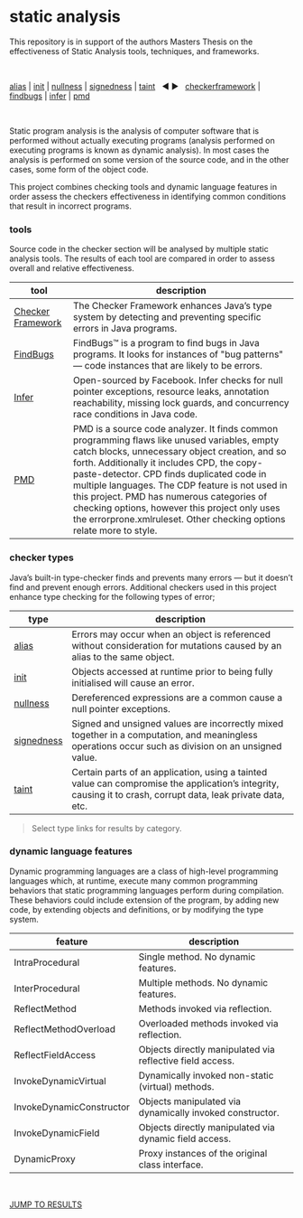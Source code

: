 # static analysis

This repository is in support of the authors Masters Thesis on the effectiveness of Static Analysis tools, techniques, and frameworks.

<br>

[alias](https://github.com/michaelemery/staticanalysis/blob/master/results/alias/README.md) | [init](https://github.com/michaelemery/staticanalysis/blob/master/results/init/README.md) | [nullness](https://github.com/michaelemery/staticanalysis/blob/master/results/nullness/README.md) | [signedness](https://github.com/michaelemery/staticanalysis/blob/master/results/signedness/README.md) | [taint](https://github.com/michaelemery/staticanalysis/blob/master/results/taint/README.md) &nbsp; &#x25c0; &#x25b6; &nbsp; [checkerframework](https://github.com/michaelemery/staticanalysis/blob/master/results/tool/checkerframework.md) | [findbugs](https://github.com/michaelemery/staticanalysis/blob/master/results/tool/findbugs.md) | [infer](https://github.com/michaelemery/staticanalysis/blob/master/results/tool/infer.md) | [pmd](https://github.com/michaelemery/staticanalysis/blob/master/results/tool/pmd.md)

<br>

Static program analysis is the analysis of computer software that is performed without actually executing programs (analysis performed on executing programs is known as dynamic analysis). In most cases the analysis is performed on some version of the source code, and in the other cases, some form of the object code.

This project combines checking tools and dynamic language features in order assess the checkers effectiveness in identifying common conditions that result in incorrect programs.

### tools

Source code in the checker section will be analysed by multiple static analysis tools. The results 
of each tool are compared in order to assess overall and relative effectiveness.

| tool | description |
| --- | --- |
| [Checker Framework](https://github.com/michaelemery/staticanalysis#checker-framework) | The Checker Framework enhances Java’s type system by detecting and preventing specific errors in Java programs. |
| [FindBugs](https://github.com/michaelemery/staticanalysis#findbugs) | FindBugs™ is a program to find bugs in Java programs. It looks for instances of "bug patterns" — code instances that are likely to be errors. |
| [Infer](https://github.com/michaelemery/staticanalysis#infer) | Open-sourced by Facebook. Infer checks for null pointer exceptions, resource leaks, annotation reachability, missing lock guards, and concurrency race conditions in Java code. |
| [PMD](https://github.com/michaelemery/staticanalysis#pmd) | PMD is a source code analyzer. It finds common programming flaws like unused variables, empty catch blocks, unnecessary object creation, and so forth. Additionally it includes CPD, the copy-paste-detector. CPD finds duplicated code in multiple languages. The CDP feature is not used in this project. PMD has numerous categories of checking options, however this project only uses the errorprone.xmlruleset. Other checking options relate more to style. |

### checker types

 Java’s built-in type-checker finds and prevents many errors — but it doesn’t find and prevent enough errors. Additional checkers used in this project enhance type checking for the following types of error;

| type | description |
| --- | --- |
| [alias](https://github.com/michaelemery/staticanalysis/tree/master/src/aliasing) | Errors may occur when an object is referenced without consideration for mutations caused by an alias to the same object. |
| [init](https://github.com/michaelemery/staticanalysis/tree/master/src/init)| Objects accessed at runtime prior to being fully initialised will cause an error. |
| [nullness](https://github.com/michaelemery/staticanalysis/tree/master/src/nullness)| Dereferenced expressions are a common cause a null pointer exceptions. |
| [signedness](https://github.com/michaelemery/staticanalysis/tree/master/src/signedness)|Signed and unsigned values are incorrectly mixed together in a computation, and meaningless operations occur such as division on an unsigned value. |
| [taint](https://github.com/michaelemery/staticanalysis/tree/master/src/taint) | Certain parts of an application, using a tainted value can compromise the application’s integrity, causing it to crash, corrupt data, leak private data, etc. |

> Select type links for results by category.

### dynamic language features

Dynamic programming languages are a class of high-level programming languages which, at runtime, execute many common programming behaviors that static programming languages perform during compilation. These behaviors could include extension of the program, by adding new code, by extending objects and definitions, or by modifying the type system. 

| feature | description |
| --- | --- |
| IntraProcedural | Single method. No dynamic features. |
| InterProcedural | Multiple methods. No dynamic features. |
| ReflectMethod | Methods invoked via reflection. |
| ReflectMethodOverload | Overloaded methods invoked via reflection. |
| ReflectFieldAccess | Objects directly manipulated via reflective field access. |
| InvokeDynamicVirtual | Dynamically invoked non-static (virtual) methods. |
| InvokeDynamicConstructor | Objects manipulated via dynamically invoked constructor. |
| InvokeDynamicField | Objects directly manipulated via dynamic field access. |
| DynamicProxy | Proxy instances of the original class interface. |

<br>

[JUMP TO RESULTS](https://github.com/michaelemery/staticanalysis/blob/master/results/README.md)
